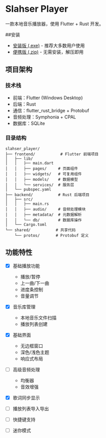 # Slahser Player

一款本地音乐播放器，使用 Flutter + Rust 开发。

##安装
- [安装版 (.exe)](https://github.com/slahserx/slahser_player/releases/download/v0.8.0/slahser_player_setup_0.8.0.exe) - 推荐大多数用户使用
- [便携版 (.zip)](https://github.com/slahserx/slahser_player/releases/download/v0.8.0/slahser_player_0.8.0_portable.zip) - 无需安装，解压即用

## 项目架构

### 技术栈
- 前端：Flutter (Windows Desktop)
- 后端：Rust
- 通信：flutter_rust_bridge + Protobuf
- 音频处理：Symphonia + CPAL
- 数据库：SQLite

### 目录结构
```
slahser_player/
├── frontend/           # Flutter 前端项目
│   ├── lib/
│   │   ├── main.dart
│   │   ├── pages/     # 页面组件
│   │   ├── widgets/   # 可复用组件
│   │   ├── models/    # 数据模型
│   │   └── services/  # 服务层
│   └── pubspec.yaml
├── backend/           # Rust 后端项目
│   ├── src/
│   │   ├── main.rs
│   │   ├── audio/     # 音频处理模块
│   │   ├── metadata/  # 元数据解析
│   │   └── db/        # 数据库操作
│   └── Cargo.toml
└── shared/           # 共享代码
    └── protos/       # Protobuf 定义
```

## 功能特性


- [x] 基础播放功能
  - 播放/暂停
  - 上一曲/下一曲
  - 进度条控制
  - 音量调节
- [x] 音乐库管理
  - 本地音乐文件扫描
  - 播放列表创建
- [x] 基础界面
  - 无边框窗口
  - 深色/浅色主题
  - 响应式布局
- [ ] 高级音频处理
  - 均衡器
  - 音效增强
- [x] 歌词同步显示
- [ ] 播放列表导入导出
- [ ] 快捷键支持
- [ ] 迷你模式

